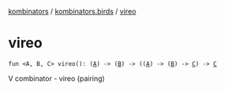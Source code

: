 [kombinators](../index.md) / [kombinators.birds](index.md) / [vireo](./vireo.md)

# vireo

`fun <A, B, C> vireo(): (`[`A`](vireo.md#A)`) -> (`[`B`](vireo.md#B)`) -> ((`[`A`](vireo.md#A)`) -> (`[`B`](vireo.md#B)`) -> `[`C`](vireo.md#C)`) -> `[`C`](vireo.md#C)

V combinator - vireo (pairing)

